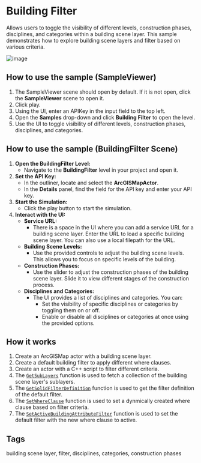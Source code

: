 # Building Filter

Allows users to toggle the visibility of different levels, construction phases, disciplines, and categories within a building scene layer. This sample demonstrates how to explore building scene layers and filter based on various criteria.

![image](https://github.com/user-attachments/assets/f2fa6633-8227-4d89-8745-38111461662d)

## How to use the sample (SampleViewer)
1. The SampleViewer scene should open by default. If it is not open, click the **SampleViewer** scene to open it.
2. Click play.
3. Using the UI, enter an APIKey in the input field to the top left.
4. Open the **Samples** drop-down and click **Building Filter** to open the level.
5. Use the UI to toggle visibility of different levels, construction phases, disciplines, and categories.

## How to use the sample (BuildingFilter Scene)
1. **Open the BuildingFilter Level:**
   - Navigate to the **BuildingFilter** level in your project and open it.
2. **Set the API Key:**
   - In the outliner, locate and select the **ArcGISMapActor**.
   - In the **Details** panel, find the field for the API key and enter your API key.
3. **Start the Simulation:**
   - Click the play button to start the simulation.
4. **Interact with the UI:**
   - **Service URL:**
     - There is a space in the UI where you can add a service URL for a building scene layer. Enter the URL to load a specific building scene layer. You can also use a local filepath for the URL.
   - **Building Scene Levels:**
     - Use the provided controls to adjust the building scene levels. This allows you to focus on specific levels of the building.
   - **Construction Phases:**
     - Use the slider to adjust the construction phases of the building scene layer. Slide it to view different stages of the construction process.
   - **Disciplines and Categories:**
     - The UI provides a list of disciplines and categories. You can:
       - Set the visibility of specific disciplines or categories by toggling them on or off.
       - Enable or disable all disciplines or categories at once using the provided options.

## How it works
1. Create an ArcGISMap actor with a building scene layer.
2. Create a default building filter to apply different where clauses.
3. Create an actor with a C++ script to filter different criteria.
4. The [`GetSubLayers`](https://developers.arcgis.com/unreal-engine/api-reference/gameengine/layers/buildingscene/arcgisbuildingscenesublayer/#sublayers) function is used to fetch a collection of the building scene layer's sublayers.
5. The [`GetSolidFilterDefinition`](https://developers.arcgis.com/unreal-engine/api-reference/gameengine/layers/buildingscene/arcgisbuildingattributefilter/#solidfilterdefinition) function is used to get the filter definition of the default filter.
6. The [`SetWhereClause`](https://developers.arcgis.com/unreal-engine/api-reference/gameengine/layers/buildingscene/arcgissolidbuildingfilterdefinition/#whereclause) function is used to set a dynmically created where clause based on filter criteria.
7. The [`SetActiveBuildingAttributeFilter`](https://developers.arcgis.com/unreal-engine/api-reference/gameengine/layers/arcgisbuildingscenelayer/#activebuildingattributefilter) function is used to set the default filter with the new where clause to active.

## Tags
building scene layer, filter, disciplines, categories, construction phases
